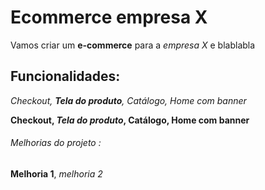 # Ecommerce empresa X

Vamos criar um **e-commerce** para a _empresa X_ e blablabla

## Funcionalidades:

_Checkout, **Tela do produto**, Catálogo, Home com banner_

**Checkout, _Tela do produto_, Catálogo, Home com banner**

###### Melhorias do projeto :

**Melhoria 1**, _melhoria 2_
